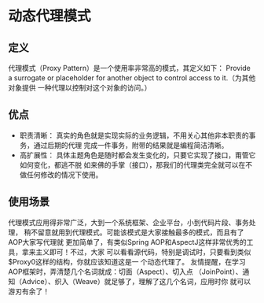 # 动态代理模式

## 定义
代理模式（Proxy Pattern）是一个使用率非常高的模式，其定义如下： Provide a surrogate or placeholder for another object to control access to it.（为其他对象提供 一种代理以控制对这个对象的访问。）

## 优点
- 职责清晰：
真实的角色就是实现实际的业务逻辑，不用关心其他非本职责的事务，通过后期的代理 完成一件事务，附带的结果就是编程简洁清晰。
- 高扩展性：
具体主题角色是随时都会发生变化的，只要它实现了接口，甭管它如何变化，都逃不脱 如来佛的手掌（接口），那我们的代理类完全就可以在不做任何修改的情况下使用。

## 使用场景
代理模式应用得非常广泛，大到一个系统框架、企业平台，小到代码片段、事务处理， 稍不留意就用到代理模式。可能该模式是大家接触最多的模式，而且有了AOP大家写代理就 更加简单了，有类似Spring AOP和AspectJ这样非常优秀的工具，拿来主义即可！不过，大家 可以看看源代码，特别是调试时，只要看到类似$Proxy0这样的结构，你就应该知道这是一 个动态代理了。
友情提醒，在学习AOP框架时，弄清楚几个名词就成：切面（Aspect）、切入点 （JoinPoint）、通知（Advice）、织入（Weave）就足够了，理解了这几个名词，应用时你 就可以游刃有余了！
